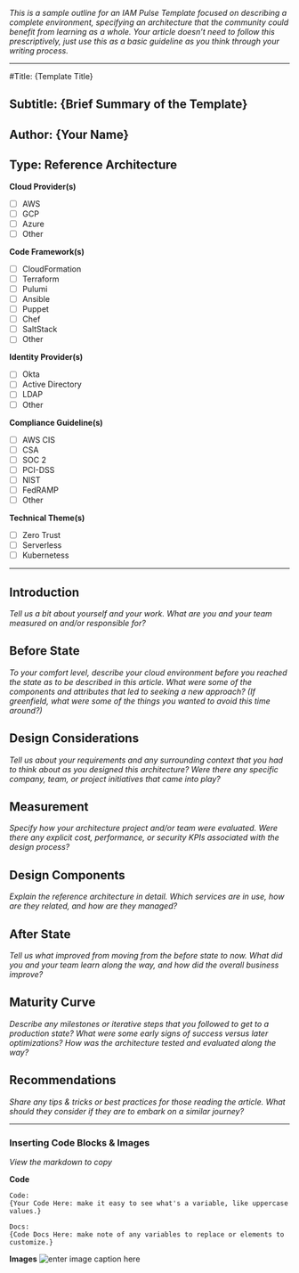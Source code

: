 *This is a sample outline for an IAM Pulse Template focused on describing a complete environment, specifying an architecture that the community could benefit from learning as a whole. Your article doesn’t need to follow this prescriptively, just use this as a basic guideline as you think through your writing process.*

----

#Title: {Template Title}
## Subtitle: {Brief Summary of the Template}
## Author: {Your Name}
## Type: Reference Architecture

**Cloud Provider(s)**
 - [ ] AWS
 - [ ] GCP
 - [ ] Azure
 - [ ] Other

**Code Framework(s)**
 - [ ] CloudFormation
 - [ ] Terraform
 - [ ] Pulumi
 - [ ] Ansible
 - [ ] Puppet
 - [ ] Chef
 - [ ] SaltStack
 - [ ] Other

**Identity Provider(s)**
 - [ ] Okta
 - [ ] Active Directory
 - [ ] LDAP
 - [ ] Other

**Compliance Guideline(s)**
 - [ ] AWS CIS
 - [ ] CSA
 - [ ] SOC 2
 - [ ] PCI-DSS
 - [ ] NIST
 - [ ] FedRAMP
 - [ ] Other

**Technical Theme(s)**
 - [ ] Zero Trust
 - [ ] Serverless
 - [ ] Kubernetess

----

## Introduction
*Tell us a bit about yourself and your work. What are you and your team measured on and/or responsible for?*

## Before State
*To your comfort level, describe your cloud environment before you reached the state as to be described in this article. What were some of the components and attributes that led to seeking a new approach? (If greenfield, what were some of the things you wanted to avoid this time around?)*

## Design Considerations
*Tell us about your requirements and any surrounding context that you had to think about as you designed this architecture? Were there any specific company, team, or project initiatives that came into play?*

## Measurement
*Specify how your architecture project and/or team were evaluated. Were there any explicit cost, performance, or security KPIs associated with the design process?*

## Design Components
*Explain the reference architecture in detail. Which services are in use, how are they related, and how are they managed?*

## After State
*Tell us what improved from moving from the before state to now. What did you and your team learn along the way, and how did the overall business improve?*

## Maturity Curve
*Describe any milestones or iterative steps that you followed to get to a production state? What were some early signs of success versus later optimizations? How was the architecture tested and evaluated along the way?*

## Recommendations
*Share any tips & tricks or best practices for those reading the article. What should they consider if they are to embark on a similar journey?*

----

### Inserting Code Blocks & Images
*View the markdown to copy*

**Code**

```
Code:
{Your Code Here: make it easy to see what's a variable, like uppercase values.}
```
```
Docs:
{Code Docs Here: make note of any variables to replace or elements to customize.}
```

**Images**
![enter image caption here](https://i.picsum.photos/id/864/200/200.jpg?hmac=enPW23d2MpTvv2RfL7CtuO_cKSvCg4DGCYtNPc4-48M)